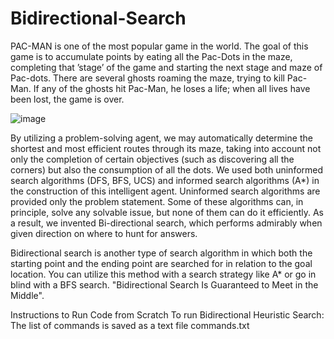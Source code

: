 # Bidirectional-Search
PAC-MAN is one of the most popular game in the world. The goal of this game is to accumulate points by eating all the Pac-Dots in the maze, completing that ’stage’ of the game and starting the next stage and maze of Pac-dots. There are several ghosts roaming the maze, trying to kill Pac-Man. If any of the ghosts hit Pac-Man, he loses a life; when all lives have been lost, the game is over.
 
![image](https://github.com/dimpu1076/Bidirectional-Search/assets/86710362/0749ec39-5ec5-4d9c-addc-18db1ecdbcb8)

By utilizing a problem-solving agent, we may automatically determine the shortest and most efficient routes through its maze, taking into account not only the completion of certain objectives (such as discovering all the corners) but also the consumption of all the dots. We used both uninformed search algorithms (DFS, BFS, UCS) and informed search algorithms (A*) in the construction of this intelligent agent. Uninformed search algorithms are provided only the problem statement. Some of these algorithms can, in principle, solve any solvable issue, but none of them can do it efficiently. As a result, we invented Bi-directional search, which performs admirably when given direction on where to hunt for answers.

Bidirectional search is another type of search algorithm in which both the starting point and the ending point are searched for in relation to the goal location. You can utilize this method with a search strategy like A* or go in blind with a BFS search. "Bidirectional Search Is Guaranteed to Meet in the Middle". 

Instructions to Run Code from Scratch To run Bidirectional Heuristic Search: The list of commands is saved as a text file commands.txt
